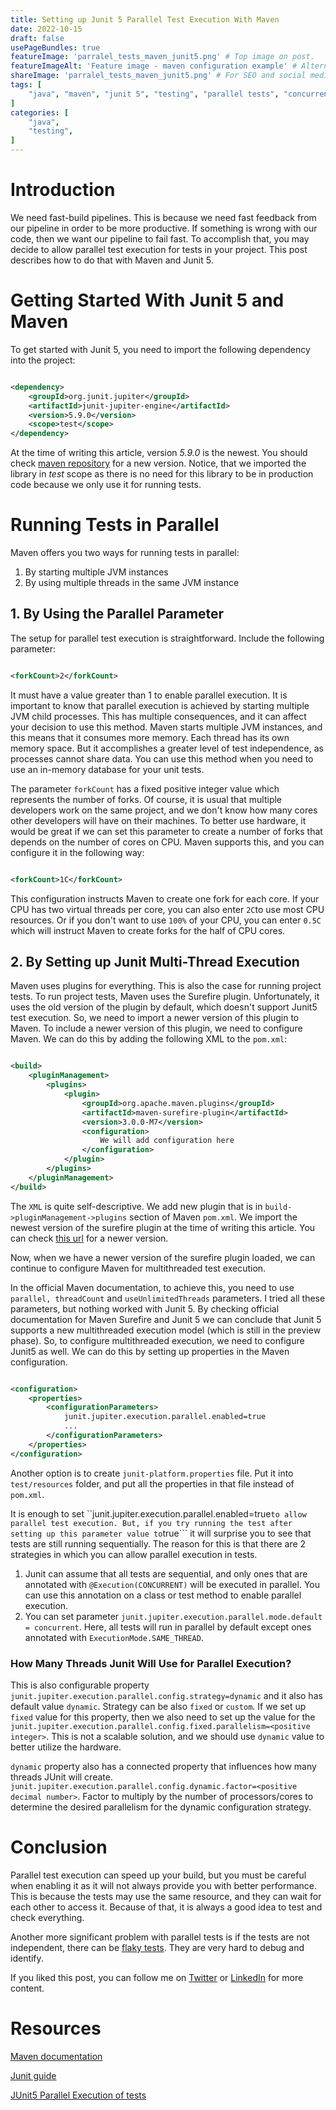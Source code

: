 ```yaml
---
title: Setting up Junit 5 Parallel Test Execution With Maven
date: 2022-10-15
draft: false
usePageBundles: true
featureImage: 'parralel_tests_maven_junit5.png' # Top image on post.
featureImageAlt: 'Feature image - maven configuration example' # Alternative text for featured image.
shareImage: 'parralel_tests_maven_junit5.png' # For SEO and social media snippets.
tags: [
    "java", "maven", "junit 5", "testing", "parallel tests", "concurrent tests", "junit testing", "java testing", "junit 5 testing", "multithreaded tests in java"
]
categories: [
    "java",
    "testing",
]
---
```


# Introduction
We need fast-build pipelines. This is because we need fast feedback from our pipeline in order to be more productive. If something is wrong with our code, then we want our pipeline to fail fast. To accomplish that, you may decide to allow parallel test execution for tests in your project. This post describes how to do that with Maven and Junit 5.


# Getting Started With Junit 5 and Maven

To get started with Junit 5, you need to import the following dependency into the project:

```xml

<dependency>
    <groupId>org.junit.jupiter</groupId>
    <artifactId>junit-jupiter-engine</artifactId>
    <version>5.9.0</version>
    <scope>test</scope>
</dependency>
```
At the time of writing this article, version *5.9.0* is the newest. You should check [maven repository](https://mvnrepository.com/artifact/org.junit.jupiter/junit-jupiter-engine) for a new version. Notice, that we imported the library in *test* scope as there is no need for this library to be in production code because we only use it for running tests.

# Running Tests in Parallel
Maven offers you two ways for running tests in parallel:

1. By starting multiple JVM instances
2. By using multiple threads in the same JVM instance

## 1. By Using the Parallel Parameter
The setup for parallel test execution is straightforward. Include the following parameter:


```xml

<forkCount>2</forkCount>
```
It must have a value greater than 1 to enable parallel execution. It is important to know that parallel execution is achieved by starting multiple JVM child processes. This has multiple consequences, and it can affect your decision to use this method. Maven starts multiple JVM instances, and this means that it consumes more memory. Each thread has its own memory space. But it accomplishes a greater level of test independence, as processes cannot share data. You can use this method when you need to use an in-memory database for your unit tests.

The parameter ````forkCount```` has a fixed positive integer value which represents the number of forks. Of course, it is usual that multiple developers work on the same project, and we don't know how many cores other developers will have on their machines. To better use hardware, it would be great if we can set this parameter to create a number of forks that depends on the number of cores on CPU. Maven supports this, and you can configure it in the following way:


```xml

<forkCount>1C</forkCount>
```
This configuration instructs Maven to create one fork for each core. If your CPU has two virtual threads per core, you can also enter ```2C```to use most CPU resources. Or if you don't want to use ```100%``` of your CPU, you can enter ```0.5C``` which will instruct Maven to create forks for the half of CPU cores. 

## 2. By Setting up Junit Multi-Thread Execution
Maven uses plugins for everything. This is also the case for running project tests. To run project tests, Maven uses the Surefire plugin. Unfortunately, it uses the old version of the plugin by default, which doesn't support Junit5 test execution. So, we need to import a newer version of this plugin to Maven. To include a newer version of this plugin, we need to configure Maven. We can do this by adding the following XML to the ````pom.xml````:

```xml

<build>
    <pluginManagement>
        <plugins>
            <plugin>
                <groupId>org.apache.maven.plugins</groupId>
                <artifactId>maven-surefire-plugin</artifactId>
                <version>3.0.0-M7</version>
                <configuration>
                    We will add configuration here
                </configuration>
            </plugin>
        </plugins>
    </pluginManagement>
</build>
```
The ```XML``` is quite self-descriptive. We add new plugin that is in ```build->pluginManagement->plugins``` section of Maven ```pom.xml```. We import the newest version of the surefire plugin at the time of writing this article. You can check [this url](https://mvnrepository.com/artifact/org.apache.maven.plugins/maven-surefire-plugin/3.0.0-M7) for a newer version.

Now, when we have a newer version of the surefire plugin loaded, we can continue to configure Maven for multithreaded test execution. 

In the official Maven documentation, to achieve this, you need to use ```parallel, threadCount``` and ```useUnlimitedThreads``` parameters. I tried all these parameters, but nothing worked with Junit 5. By checking official documentation for Maven Surefire and Junit 5 we can conclude that Junit 5 supports a new multithreaded execution model (which is still in the preview phase). So, to configure multithreaded execution, we need to configure Junit5 as well. We can do this by setting up properties in the Maven configuration.

```xml

<configuration>
    <properties>
        <configurationParameters>
            junit.jupiter.execution.parallel.enabled=true
            ...
        </configurationParameters>
    </properties>
</configuration>
```
Another option is to create ```junit-platform.properties``` file. Put it into ```test/resources``` folder, and put all the properties in that file instead of ```pom.xml```.

It is enough to set ``junit.jupiter.execution.parallel.enabled=true``` to allow parallel test execution. But, if you try running the test after setting up this parameter value to ```true``` it will surprise you to see that tests are still running sequentially. The reason for this is that there are 2 strategies in which you can allow parallel execution in tests.

1. Junit can assume that all tests are sequential, and only ones that are annotated with ```@Execution(CONCURRENT)``` will be executed in parallel. You can use this annotation on a class or test method to enable parallel execution.
2. You can set parameter ```junit.jupiter.execution.parallel.mode.default = concurrent```. Here, all tests will run in parallel by default except ones annotated with ```ExecutionMode.SAME_THREAD```.

### How Many Threads Junit Will Use for Parallel Execution?


This is also configurable property ```junit.jupiter.execution.parallel.config.strategy=dynamic``` and it also has default value ```dynamic```. Strategy can be also ```fixed``` or ```custom```. If we set up ```fixed``` value for this property, then we also need to set up the value for the ```junit.jupiter.execution.parallel.config.fixed.parallelism=<positive integer>```. This is not a scalable solution, and we should use ```dynamic``` value to better utilize the hardware.

```dynamic``` property also has a connected property that influences how many threads JUnit will create. ```junit.jupiter.execution.parallel.config.dynamic.factor=<positive decimal number>```. Factor to multiply by the number of processors/cores to determine the desired parallelism for the dynamic configuration strategy.

# Conclusion
Parallel test execution can speed up your build, but you must be careful when enabling it as it will not always provide you with better performance. This is because the tests may use the same resource, and they can wait for each other to access it. Because of that, it is always a good idea to test and check everything.

Another more significant problem with parallel tests is if the tests are not independent, there can be [flaky tests](https://www.techtarget.com/whatis/definition/flaky-test). They are very hard to debug and identify.

If you liked this post, you can follow me on [Twitter](https://twitter.com/mare_milenkovic) or [LinkedIn](https://www.linkedin.com/in/marko-milenkovic-48320b59/) for more content.

# Resources
[Maven documentation](https://maven.apache.org/surefire/maven-surefire-plugin/examples/fork-options-and-parallel-execution.html)

[Junit guide](https://junit.org/junit5/docs/snapshot/user-guide/#writing-tests-parallel-execution)

[JUnit5 Parallel Execution of tests](https://antkorwin.com/junit5/junit5_parallel_execution.html)


